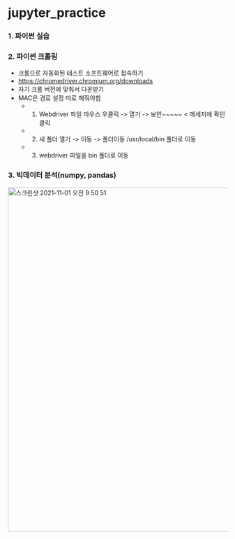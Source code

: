 # jupyter_practice

### 1. 파이썬 실습

### 2. 파이썬 크롤링

- 크롬으로 자동화된 테스트 소프트웨어로 접속하기
- https://chromedriver.chromium.org/downloads
- 자기 크롬 버전에 맞춰서 다운받기
- MAC은 경로 설정 따로 해줘야함
  - 1. Webdriver 파일 마우스 우클릭 -> 열기 -> 보안~~~~~ < 메세지에 확인 클릭
  - 2. 새 폴더 열기 -> 이동 -> 폴더이동 /usr/local/bin 폴더로 이동 
  - 3. webdriver 파일을 bin 폴더로 이동

### 3. 빅데이터 분석(numpy, pandas)
<img width="787" alt="스크린샷 2021-11-01 오전 9 50 51" src="https://user-images.githubusercontent.com/89058117/139607690-4f0ce5d8-c4c8-4fa9-8b5a-8ef10e90d507.png">
